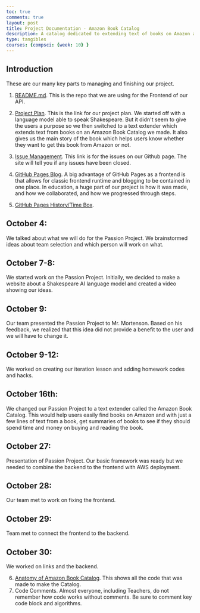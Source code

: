 ```yaml
---
toc: true
comments: true
layout: post
title: Project Documentation - Amazon Book Catalog
description: A catalog dedicated to extending text of books on Amazon and finding their details.
type: tangibles
courses: {compsci: {week: 10} }
---
```


## Introduction
These are our many key parts to managing and finishing our project.

1. [README.md](https://github.com/AdityaSamavedam/FinalFrontend/blob/main/README.md). 
This is the repo that we are using for the Frontend of our API. 

2. [Project Plan](https://github.com/AdityaSamavedam/FinalFrontend). This is the link for our project plan. We started off with a language model able to speak Shakespeare. But it didn't seem to give the users a purpose so we then switched to a text extender which extends text from books on an Amazon Book Catalog we made. It also gives us the main story of the book which helps users know whether they want to get this book from Amazon or not.

3. [Issue Management](https://github.com/AdityaSamavedam/FinalFrontend/issues). This link is for the issues on our Github page. The site will tell you if any issues have been closed.

4. [GitHub Pages Blog](https://jm1021.github.io/alienWorld/blogs/).  A big advantage of GitHub Pages as a frontend is that allows for classic frontend runtime and blogging to be contained in one place.  In education, a huge part of our project is how it was made, and how we collaborated, and how we progressed through steps.

5. [GitHub Pages History/Time Box](https://jm1021.github.io/alienWorld/compsci/). 
 ## October 4: 
 We talked about what we will do for the Passion Project. We brainstormed ideas about team selection and which person will work on what.
 ## October 7-8:
 We started work on the Passion Project. Initially, we decided to make a website about a Shakespeare AI language model and created a video showing our ideas.
 ## October 9:
 Our team presented the Passion Project to Mr. Mortenson. Based on his feedback, we realized that this idea did not provide a benefit to the user and we will have to change it.
 ## October 9-12:
 We worked on creating our iteration lesson and adding homework codes and hacks.
 ## October 16th:
 We changed our Passion Project to a text extender called the Amazon Book Catalog. This would help users easily find books on Amazon and with just a few lines of text from a book, get summaries of books to see if they should spend time and money on buying and reading the book.
 ## October 27: 
 Presentation of Passion Project. Our basic framework was ready but we needed to combine the backend to the frontend with AWS deployment.
 ## October 28:
 Our team met to work on fixing the frontend.
 ## October 29:
 Team met to connect the frontend to the backend.
 ## October 30:
 We worked on links and the backend.
 

6. [Anatomy of Amazon Book Catalog](https://github.com/AdityaSamavedam/FinalFrontend).  This shows all the code that was made to make the Catalog. 
7. Code Comments.  Almost everyone, including Teachers, do not remember how code works without comments.  Be sure to comment key code block and algorithms.
